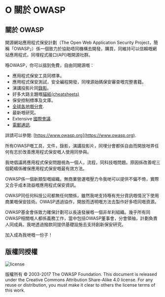 # O 關於 OWASP

## 關於 OWASP

開源網站應用程式保安計劃（The Open Web Application Security Project，簡稱「OWASP」）係一個致力於協助唔同機構去開發，購買，同維持可以信賴嘅網站應用程式，同埋程式接口(API)嘅開源社群。

喺OWASP，你可以搵到免費，自由同開源嘅：

* 應用程式保安工具同標準。
* 應用程式保安測試，安全編程開發，同埋源始碼保安審查嘅完整書籍。
* 演講投影片同[錄影](https://www.youtube.com/user/OWASPGLOBAL)。
* 好多大路主題嘅[貓紙(cheatsheets)](https://www.owasp.org/index.php/OWASP_Cheat_Sheet_Series) 
* 保安控制標準及文庫。
* [全球各地嘅分會](https://www.owasp.org/index.php/OWASP_Chapter).
* 最新嘅研究。
* Extensive [國際會議](https://www.owasp.org/index.php/Category:OWASP_AppSec_Conference).
* [電郵通訊](https://lists.owasp.org/mailman/listinfo).

詳請可以參閱: [https://www.owasp.org](https://www.owasp.org).

所有OWASP嘅工具，文件，錄影，演講投影片，同埋分會都係自由而開放咁畀任何有志於改善應用程式保安嘅人使用同參與。

我哋倡議將應用程式保安問題視為一個人，流程，同科技嘅問題。原因係改善呢三個範疇係確保應用程式保安嘅最有效方法。

OWASP係一個新類型嘅組織。無商業營運嘅壓力令我哋可以提供不偏不倚，實際又合乎成本效益嘅應用程式保安資訊。

OWASP同任何科技公司都無任何關係，雖然我哋支持喺有充分資訊嘅情況下使用商業嘅保安技術。OWASP透過協作，開放而透明嘅方法去製作好多唔同嘅資源。

OWASP基金會係致力確保計劃可以長遠發展嘅一個非牟利組織。幾乎所有同OWASP相關嘅人都係義務工作，當中包括OWASP董事會，分會領袖，計劃負責人同成員。我哋透過撥款同提供基礎設施去支持創新保安研究。

加入成為我哋嘅一份子！

## 版權同授權

![license](images/license.png)

版權所有 © 2003-2017 The OWASP Foundation. This document is released under the Creative Commons Attribution Share-Alike 4.0 license. For any reuse or distribution, you must make it clear to others the license terms of this work.

